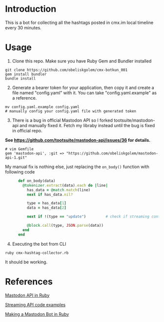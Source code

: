 # Introduction

This is a bot for collecting all the hashtags posted in cmx.im local timeline every 30 minutes.

# Usage

1. Clone this repo. Make sure you have Ruby Gem and Bundler installed

```
git clone https://github.com/obeliskgolem/cmx-botkun_001
gem install bundler
bundle install
```

2. Generate a bearer token for your application, then copy it and create a file named "config.yaml" with it. You can take "config.yaml.example" as a reference.

```
mv config.yaml.example config.yaml
# manually config your config.yaml file with generated token
```

3. There is a bug in official Mastodon API so I forked tootsuite/mastodon-api and manually fixed it. Fetch my libraby instead until the bug is fixed in official repo.

**See https://github.com/tootsuite/mastodon-api/issues/36 for details.**

```
# vim Gemfile
gem 'mastodon-api', :git => "https://github.com/obeliskgolem/mastodon-api-1.git"
```

My manual fix is nothing else, just replacing the `on_body()` function with following code

``` Ruby
      def on_body(data)
        @tokenizer.extract(data).each do |line|
          has_data = @match.match(line)
          next if has_data.nil?

          type = has_data[1]
          data = has_data[2]

          next if !(type == "update")         # check if streaming content have body to parse, Streaming::Response may be 'delete' events that lacks data and will cause JSON::ParseError

          @block.call(type, JSON.parse(data))
        end
      end
```

4. Executing the bot from CLI

```
ruby cmx-hashtag-collector.rb
```

It should be working.



# References

[Mastodon API in Ruby](https://github.com/tootsuite/mastodon-api)

[Streaming API code examples](https://github.com/takahashim/mastodon-book-sample)

[Making a Mastodon Bot in Ruby](http://benjbrandall.xyz/mastodon-bot-ruby/?i=3)
